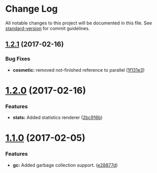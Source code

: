 # Change Log

All notable changes to this project will be documented in this file. See [standard-version](https://github.com/conventional-changelog/standard-version) for commit guidelines.

<a name="1.2.1"></a>
## [1.2.1](https://github.com/martinheidegger/browserify-persist-fs/compare/v1.2.0...v1.2.1) (2017-02-16)


### Bug Fixes

* **cosmetic:** removed not-finished reference to parallel ([1f131e3](https://github.com/martinheidegger/browserify-persist-fs/commit/1f131e3))



<a name="1.2.0"></a>
# [1.2.0](https://github.com/martinheidegger/browserify-persist-fs/compare/v1.1.0...v1.2.0) (2017-02-16)


### Features

* **stats:** Added statistics renderer ([2bc916b](https://github.com/martinheidegger/browserify-persist-fs/commit/2bc916b))



<a name="1.1.0"></a>
# [1.1.0](https://github.com/martinheidegger/browserify-persist-fs/compare/v1.0.0...v1.1.0) (2017-02-05)


### Features

* **gc:** Added garbage collection support. ([e28877d](https://github.com/martinheidegger/browserify-persist-fs/commit/e28877d))
